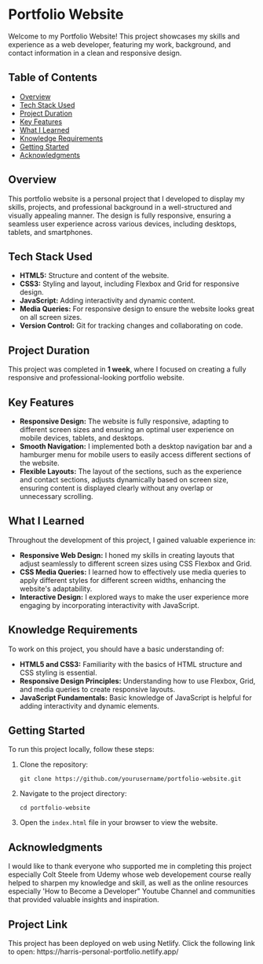 <body>
    <h1>Portfolio Website</h1>
    <p>Welcome to my Portfolio Website! This project showcases my skills and experience as a web developer, featuring my work, background, and contact information in a clean and responsive design.</p>
    <h2>Table of Contents</h2>
    <ul>
        <li><a href="#overview">Overview</a></li>
        <li><a href="#tech-stack-used">Tech Stack Used</a></li>
        <li><a href="#project-duration">Project Duration</a></li>
        <li><a href="#key-features">Key Features</a></li>
        <li><a href="#what-i-learned">What I Learned</a></li>
        <li><a href="#knowledge-requirements">Knowledge Requirements</a></li>
        <li><a href="#getting-started">Getting Started</a></li>
        <li><a href="#acknowledgments">Acknowledgments</a></li>
    </ul>
    <h2 id="overview">Overview</h2>
    <p>This portfolio website is a personal project that I developed to display my skills, projects, and professional background in a well-structured and visually appealing manner. The design is fully responsive, ensuring a seamless user experience across various devices, including desktops, tablets, and smartphones.</p>
    <h2 id="tech-stack-used">Tech Stack Used</h2>
    <ul>
        <li><strong>HTML5:</strong> Structure and content of the website.</li>
        <li><strong>CSS3:</strong> Styling and layout, including Flexbox and Grid for responsive design.</li>
        <li><strong>JavaScript:</strong> Adding interactivity and dynamic content.</li>
        <li><strong>Media Queries:</strong> For responsive design to ensure the website looks great on all screen sizes.</li>
        <li><strong>Version Control:</strong> Git for tracking changes and collaborating on code.</li>
    </ul>
    <h2 id="project-duration">Project Duration</h2>
    <p>This project was completed in <strong>1 week</strong>, where I focused on creating a fully responsive and professional-looking portfolio website.</p>
    <h2 id="key-features">Key Features</h2>
    <ul>
        <li><strong>Responsive Design:</strong> The website is fully responsive, adapting to different screen sizes and ensuring an optimal user experience on mobile devices, tablets, and desktops.</li>
        <li><strong>Smooth Navigation:</strong> I implemented both a desktop navigation bar and a hamburger menu for mobile users to easily access different sections of the website.</li>
        <li><strong>Flexible Layouts:</strong> The layout of the sections, such as the experience and contact sections, adjusts dynamically based on screen size, ensuring content is displayed clearly without any overlap or unnecessary scrolling.</li>
    </ul>
    <h2 id="what-i-learned">What I Learned</h2>
    <p>Throughout the development of this project, I gained valuable experience in:</p>
    <ul>
        <li><strong>Responsive Web Design:</strong> I honed my skills in creating layouts that adjust seamlessly to different screen sizes using CSS Flexbox and Grid.</li>
        <li><strong>CSS Media Queries:</strong> I learned how to effectively use media queries to apply different styles for different screen widths, enhancing the website's adaptability.</li>
        <li><strong>Interactive Design:</strong> I explored ways to make the user experience more engaging by incorporating interactivity with JavaScript.</li>
    </ul>
    <h2 id="knowledge-requirements">Knowledge Requirements</h2>
    <p>To work on this project, you should have a basic understanding of:</p>
    <ul>
        <li><strong>HTML5 and CSS3:</strong> Familiarity with the basics of HTML structure and CSS styling is essential.</li>
        <li><strong>Responsive Design Principles:</strong> Understanding how to use Flexbox, Grid, and media queries to create responsive layouts.</li>
        <li><strong>JavaScript Fundamentals:</strong> Basic knowledge of JavaScript is helpful for adding interactivity and dynamic elements.</li>
    </ul>
    <h2 id="getting-started">Getting Started</h2>
    <p>To run this project locally, follow these steps:</p>
    <ol>
        <li>Clone the repository:
            <pre><code>git clone https://github.com/yourusername/portfolio-website.git</code></pre>
        </li>
        <li>Navigate to the project directory:
            <pre><code>cd portfolio-website</code></pre>
        </li>
        <li>Open the <code>index.html</code> file in your browser to view the website.</li>
    </ol>
    <h2 id="acknowledgments">Acknowledgments</h2>
    <p>I would like to thank everyone who supported me in completing this project especially Colt Steele from Udemy whose web developement course really helped to sharpen my knowledge and skill, as well as the online resources especially 'How to Become a Developer" Youtube Channel and communities that provided valuable insights and inspiration.</p>
</body>
<h2 id="project-Link">Project Link</h2>
<p>
    This project has been deployed on web using Netlify. Click the following link to open:
   https://harris-personal-portfolio.netlify.app/
</p>
